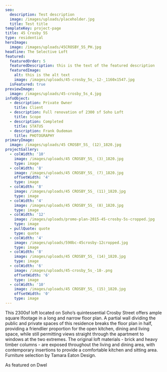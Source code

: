 ```yaml
---
seo:
  description: Test description
  image: /images/uploads/placeholder.jpg
  title: Test title
templateKey: project-page
title: 45 Crosby 5S
type: residential
heroImage:
  image: /images/uploads/45CROSBY_5S_PH.jpg
headline: The Selective Loft
featured:
  featuredOrder: 5
  featuredDescription: this is the text of the featured description
  featuredImage:
    alt: this is the alt text
    image: /images/uploads/45-crosby_5s_-12-_1160x1547.jpg
  isFeatured: true
previewImage:
  image: /images/uploads/45-crosby_5s_4.jpg
infoObject:
  - description: Private Owner
    title: Client
  - description: Full renovation of 2300 sf Soho Loft
    title: Scope
  - description: Completed
    title: STATUS
  - description: Frank Oudeman
    title: PHOTOGRAPHY
primaryImage:
  image: /images/uploads/45 CROSBY_5S_ (12)_1820.jpg
projectGallery:
  - colWidth: '10'
    image: /images/uploads/45 CROSBY_5S_ (3)_1820.jpg
    type: image
  - colWidth: '8'
    image: /images/uploads/45 CROSBY_5S_ (7)_1820.jpg
    offsetWidth: '4'
    type: image
  - colWidth: '8'
    image: /images/uploads/45 CROSBY_5S_ (11)_1820.jpg
    type: image
  - colWidth: '4'
    image: /images/uploads/45 CROSBY_5S_ (8)_1820.jpg
    type: image
  - colWidth: '12'
    image: /images/uploads/promo-plan-2015-45-crosby-5s-cropped.jpg
    type: image
  - pullQuote: quote
    type: quote
  - colWidth: '4'
    image: /images/uploads/590bc-45crosby-12cropped.jpg
    type: image
  - colWidth: '8'
    image: /images/uploads/45 CROSBY_5S_ (14)_1820.jpg
    type: image
  - colWidth: '6'
    image: /images/uploads/45-crosby_5s_-18-.png
    offsetWidth: '6'
    type: image
  - colWidth: '10'
    image: /images/uploads/45 CROSBY_5S_ (15)_1820.jpg
    offsetWidth: '0'
    type: image
---
```

This 2300sf loft located on Soho’s quintessential Crosby Street offers ample square lfootage in a long and narrow floor plan. A partial wall dividing the public and private spaces of this residence breaks the floor plan in half, providing a friendlier proportion for the open kitchen, dining and living space, while still permitting views straight through the apartment to windows at the two extremes. The original loft materials - brick and heavy timber columns - are exposed throughout the living and dining area, with contemporary insertions to provide a comfortable kitchen and sitting area. Furniture selection by Tamara Eaton Design.

As featured on Dwel
